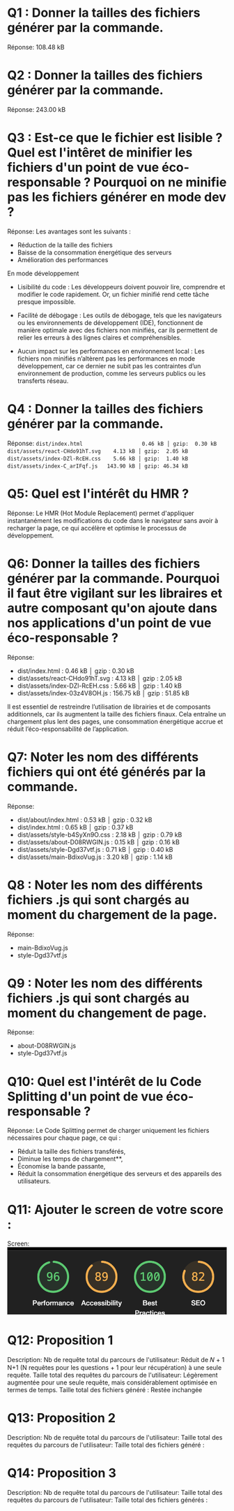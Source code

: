 # Q1 : Donner la tailles des fichiers générer par la commande.
Réponse: 108.48 kB

# Q2 : Donner la tailles des fichiers générer par la commande.
Réponse: 243.00 kB

# Q3 : Est-ce que le fichier est lisible ? Quel est l'intêret de minifier les fichiers d'un point de vue éco-responsable ? Pourquoi on ne minifie pas les fichiers générer en mode dev ?
Réponse: 
Les avantages sont les suivants :  
- Réduction de la taille des fichiers  
- Baisse de la consommation énergétique des serveurs  
- Amélioration des performances

En mode développement
- Lisibilité du code : Les développeurs doivent pouvoir lire, comprendre et modifier le code rapidement. Or, un fichier minifié rend cette tâche presque impossible.

- Facilité de débogage :  Les outils de débogage, tels que les navigateurs ou les environnements de développement (IDE), fonctionnent de manière optimale avec des fichiers non minifiés, car ils permettent de relier les erreurs à des lignes claires et compréhensibles.

- Aucun impact sur les performances en environnement local :  Les fichiers non minifiés n’altèrent pas les performances en mode développement, car ce dernier ne subit pas les contraintes d’un environnement de production, comme les serveurs publics ou les transferts réseau.

# Q4 : Donner la tailles des fichiers générer par la commande.
Réponse:
`dist/index.html                   0.46 kB │ gzip:  0.30 kB`
`dist/assets/react-CHdo91hT.svg    4.13 kB │ gzip:  2.05 kB`
`dist/assets/index-DZl-RcEH.css    5.66 kB │ gzip:  1.40 kB`
`dist/assets/index-C_arIFqf.js   143.90 kB │ gzip: 46.34 kB`


# Q5: Quel est l'intérêt du HMR ?
Réponse: Le HMR (Hot Module Replacement) permet d'appliquer instantanément les modifications du code dans le navigateur sans avoir à recharger la page, ce qui accélère et optimise le processus de développement.
# Q6: Donner la tailles des fichiers générer par la commande. Pourquoi il faut être vigilant sur les libraires et autre composant qu'on ajoute dans nos applications d'un point de vue éco-responsable ?
Réponse:
- dist/index.html : 0.46 kB │ gzip : 0.30 kB  
- dist/assets/react-CHdo91hT.svg : 4.13 kB │ gzip : 2.05 kB  
- dist/assets/index-DZl-RcEH.css : 5.66 kB │ gzip : 1.40 kB  
- dist/assets/index-03z4V8OH.js : 156.75 kB │ gzip : 51.85 kB

Il est essentiel de restreindre l’utilisation de librairies et de composants additionnels, car ils augmentent la taille des fichiers finaux. Cela entraîne un chargement plus lent des pages, une consommation énergétique accrue et réduit l’éco-responsabilité de l’application.

# Q7: Noter les nom des différents fichiers qui ont été générés par la commande.
Réponse:
- dist/about/index.html : 0.53 kB │ gzip : 0.32 kB  
- dist/index.html : 0.65 kB │ gzip : 0.37 kB  
- dist/assets/style-b4SyXn9O.css : 2.18 kB │ gzip : 0.79 kB  
- dist/assets/about-D08RWGIN.js : 0.15 kB │ gzip : 0.16 kB  
- dist/assets/style-Dgd37vtf.js : 0.71 kB │ gzip : 0.40 kB  
- dist/assets/main-BdixoVug.js : 3.20 kB │ gzip : 1.14 kB 

# Q8 : Noter les nom des différents fichiers .js qui sont chargés au moment du chargement de la page.
Réponse:
- main-BdixoVug.js 
- style-Dgd37vtf.js 

# Q9 : Noter les nom des différents fichiers .js qui sont chargés au moment du changement de page.
Réponse:
- about-D08RWGIN.js  
- style-Dgd37vtf.js 

# Q10: Quel est l'intérêt de lu Code Splitting d'un point de vue éco-responsable ?
Réponse:
Le Code Splitting permet de charger uniquement les fichiers nécessaires pour chaque page, ce qui :  
- Réduit la taille des fichiers transférés,  
- Diminue les temps de chargement**,  
- Économise la bande passante,  
- Réduit la consommation énergétique des serveurs et des appareils des utilisateurs.   



# Q11: Ajouter le screen de votre score :
Screen:
![Capture d'écran Q11](./Capture_decran_2024-12-17_a_14.41.56.png)



# Q12:  Proposition 1
Description:
Nb de requête total du parcours de l'utilisateur: Réduit de 𝑁 + 1 N+1 (N requêtes pour les questions + 1 pour leur récupération) à une seule requête.
Taille total des requêtes du parcours de l'utilisateur: Légèrement augmentée pour une seule requête, mais considérablement optimisée en termes de temps.
Taille total des fichiers généré : Restée inchangée

# Q13:  Proposition 2
Description:
Nb de requête total du parcours de l'utilisateur:
Taille total des requêtes du parcours de l'utilisateur:
Taille total des fichiers généré :

# Q14:  Proposition 3
Description:
Nb de requête total du parcours de l'utilisateur:
Taille total des requêtes du parcours de l'utilisateur:
Taille total des fichiers générés :
